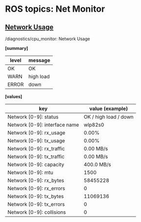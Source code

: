 # ROS topics: Net Monitor

## <u>Network Usage</u>

/diagnostics/cpu_monitor: Network Usage

<b>[summary]</b>

| level | message   |
| ----- | --------- |
| OK    | OK        |
| WARN  | high load |
| ERROR | down      |

<b>[values]</b>

| key                           | value (example)       |
| ----------------------------- | --------------------- |
| Network [0-9]: status         | OK / high load / down |
| Network [0-9]: interface name | wlp82s0               |
| Network [0-9]: rx_usage       | 0.00%                 |
| Network [0-9]: tx_usage       | 0.00%                 |
| Network [0-9]: rx_traffic     | 0.00 MB/s             |
| Network [0-9]: tx_traffic     | 0.00 MB/s             |
| Network [0-9]: capacity       | 400.0 MB/s            |
| Network [0-9]: mtu            | 1500                  |
| Network [0-9]: rx_bytes       | 58455228              |
| Network [0-9]: rx_errors      | 0                     |
| Network [0-9]: tx_bytes       | 11069136              |
| Network [0-9]: tx_errors      | 0                     |
| Network [0-9]: collisions     | 0                     |
